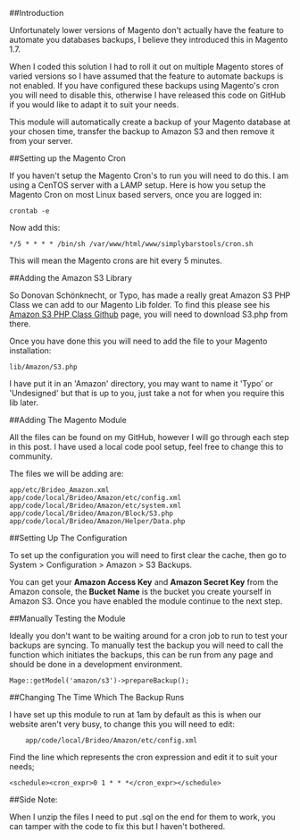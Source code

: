 
##Introduction

Unfortunately lower versions of Magento don't actually have the feature to automate you databases backups, I believe they introduced this in Magento 1.7.

When I coded this solution I had to roll it out on multiple Magento stores of varied versions so I have assumed that the feature to automate backups is not enabled. If you have configured these backups using Magento's cron you will need to disable this, otherwise I have released this code on GitHub if you would like to adapt it to suit your needs.

This module will automatically create a backup of your Magento database at your chosen time, transfer the backup to Amazon S3 and then remove it from your server.

##Setting up the Magento Cron

If you haven't setup the Magento Cron's to run you will need to do this. I am using a CenTOS server with a LAMP setup. Here is how you setup the Magento Cron on most Linux based servers, once you are logged in:

	crontab -e

Now add this:

	*/5 * * * * /bin/sh /var/www/html/www/simplybarstools/cron.sh
This will mean the Magento crons are hit every 5 minutes.

##Adding the Amazon S3 Library

So Donovan Schönknecht, or Typo, has made a really great Amazon S3 PHP Class we can add to our Magento Lib folder. To find this please see his [Amazon S3 PHP Class Github](https://github.com/tpyo/amazon-s3-php-class) page, you will need to download S3.php from there.

Once you have done this you will need to add the file to your Magento installation:

	lib/Amazon/S3.php

I have put it in an 'Amazon' directory, you may want to name it 'Typo' or 'Undesigned' but that is up to you, just take a not for when you require this lib later.

##Adding The Magento Module

All the files can be found on my GitHub, however I will go through each step in this post. I have used a local code pool setup, feel free to change this to community.

The files we will be adding are:

	app/etc/Brideo_Amazon.xml
	app/code/local/Brideo/Amazon/etc/config.xml
	app/code/local/Brideo/Amazon/etc/system.xml
	app/code/local/Brideo/Amazon/Block/S3.php
	app/code/local/Brideo/Amazon/Helper/Data.php

##Setting Up The Configuration

To set up the configuration you will need to first clear the cache, then go to System > Configuration > Amazon > S3 Backups.

You can get your **Amazon Access Key**  and **Amazon Secret Key** from the Amazon console, the **Bucket Name** is the bucket you create yourself in Amazon S3. Once you have enabled the module continue to the next step.

##Manually Testing the Module

Ideally you don't want to be waiting around for a cron job to run to test your  backups are syncing. To manually test the backup you will need to call the function which initiates the backups, this can be run from any page and should be done in a development environment.

	Mage::getModel('amazon/s3')->prepareBackup();


##Changing The Time Which The Backup Runs

I have set up this module to run at 1am by default as this is when our website aren't very busy, to change this you will need to edit:

		app/code/local/Brideo/Amazon/etc/config.xml

Find the line which represents the cron expression and edit it to suit your needs;

	<schedule><cron_expr>0 1 * * *</cron_expr></schedule>


##Side Note:

When I unzip the files I need to put .sql on the end for them to work, you can tamper with the code to fix this but I haven't bothered.
